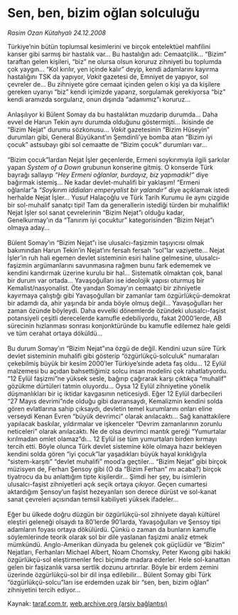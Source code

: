 # Sen, ben, bizim oğlan solculuğu

*Rasim Ozan Kütahyalı 24.12.2008*

<div class="yazi">Türkiye’nin bütün toplumsal kesimlerini ve birçok entelektüel mahfilini kanser gibi sarmış bir hastalık var... Bu hastalığın adı: Cemaatçilik... “Bizim” taraftan gelen kişileri, “biz” ne olursa olsun koruruz zihniyeti bu toplumda çok yaygın... “Kol kırılır, yen içinde kalır” deyip, kendi adamlarını kayırma hastalığını TSK da yapıyor, <i>Vakit</i> gazetesi de, Emniyet de yapıyor, sol çevreler de... Bu zihniyete göre cemaat içinden gelen o kişi ya da kişilere gereken uyarıyı “biz” kendi içimizde yaparız, sorgulamak gerekiyorsa “biz” kendi aramızda sorgularız, onun dışında “adamımız”ı koruruz... <br/><br/>Anlaşılıyor ki Bülent Somay da bu hastalıktan muzdarip durumda... Daha evvel de Harun Tekin aynı durumda olduğunu göstermişti... İkisinde de “Bizim Nejat” durumu sözkonusu...<i> Vakit</i> gazetesinin “Bizim Hüseyin” durumları gibi, General Büyükanıt’ın Şemdinli’ye bomba atan “Bizim iyi çocuk” astsubayı gibi sol cemaatte de “Bizim çocuk” durumları var... <br/><br/>“Bizim çocuk”lardan Nejat İşler geçenlerde, Ermeni soykırımıyla ilgili şarkılar yapan <i>System of a</i> <i>Down</i> grubunun konserine gitmiş. O konserde Türk bayrağı sallayıp <i>“Hey Ermeni oğlanlar, burdayız, biz yapmadık!”</i> diye bağırmak istemiş... Ne kadar devlet-muhalifi bir yaklaşım! “Ermeni oğlanlar”a <i>“Soykırım iddiaları emperyalist bir yalandır”</i> diye açıklamak istedi herhalde Nejat İşler... Yusuf Halaçoğlu ve Türk Tarih Kurumu ile aynı çizgide bir sol-muhalif sanatçı tipi! Tam da generallerin istediği türden bir muhaliflik! Nejat İşler sol sanat çevrelerinin “Bizim Nejat”ı olduğu kadar, Genelkurmay’ın da “Tanırım iyi çocuktur” kategorisinden “Bizim Nejat”ı olmaya aday... <br/><br/>Bülent Somay’ın “Bizim Nejat”ı ise ulusalcı-faşizmin taşıyıcısı olmak bakımından Harun Tekin’in Nejat’ını fersah fersah “sol”lar vaziyette... Nejat İşler’in ruh hali egemen devlet sisteminin esiri haline gelmesine, ulusalcı-faşizmin argümanlarını savunmasına rağmen bunu fark edememek ve kendini kandırmak üzerine kurulu bir hal... Sistematik olmaktan çok, banal bir durum var ortada... Yavaşoğulları ise ideolojik yapısı oturmuş bir Kemalist/nasyonalist. Öte yandan Somay’ın cemaatçi bir zihniyetle kayırmaya çalıştığı gibi Yavaşoğulları bir zamanlar tam özgürlükçü-demokrat bir adamdı da, ahir yaşında bir anda böyle olmuş değil... Yavaşoğulları her zaman özünde böyleydi. Daha evvelki dönemlerde özündeki ulusalcı-faşist potansiyeli çeşitli derecelerde kamufle edebiliyordu, fakat 2000’lerde, AB sürecinin hızlanması sonrası konjonktüründe bu kamufle edilemez hale geldi ve tüm cerahat ortaya döküldü... <br/><br/>Bu durum Somay’ın “Bizim Nejat”ına özgü de değil. Kendini uzun süre Türk devlet sisteminin muhalifi gibi gösterip “özgürlükçü-solculuk” numaraları çekebilmiş büyük bir kesim 2000’ler Türkiye’sinde adeta faş oldu... 12 Eylül malzemesi bu açıdan bahsettiğimiz solcu insan modelini çok rahatlatıyordu. “12 Eylül faşizmi”ne yüksek sesle, bağırıp çağırarak karşı çıktıkça “muhalif” gözükme dürtüleri tatmin oluyordu... Oysa 12 Eylül zihniyetine yönelik düşmanlıkları bir iç iktidar kavgasının neticesiydi. Eğer 12 Eylül darbecileri “27 Mayıs devrimi”nde olduğu gibi davransaydı, Kemalizmin kendini solda gören evlatlarına sahip çıksaydı, devletin temel kurumlarını onları eline verseydi Kenan Evren “büyük devrimci” olarak anılacaktı... Sağ kanattakilere yapılacak baskılar, yıldırmalar ve işkenceler “Devrim zamanlarının zorunlu neticeleri” olarak anılacaktı. Ne de olsa devrimci mantık gereği “Yumurtalar kırılmadan omlet olamaz”dı... 12 Eylül ise tüm yumurtaları birden kırmayı tercih etti. Böyle olunca Türk devlet sistemine köle olmaya hazır bekleyen kendini solda gören “iyi çocuk”lar yaşadıkları büyük hayal kırıklığıyla “sistem-karşıtı” “devlet muhalifi” mood’a geçtiler... “Bizim Nejat” gibi birçok müzisyen de, Ferhan Şensoy gibi (O da “Bizim Ferhan” mı acaba?) birçok tiyatrocu da bu anlattığım tipte kişilerdir... Şimdi her şey, bu isimlerin ulusalcı-faşist zihniyetleri açık seçik ortaya çıkıyor. Geçen cumartesi aktardığım Şensoy’un faşist hezeyanları son derece dürüst ve sol-kanat sanat çevreleri açısından temsil kabiliyeti yüksek ifadeler... <br/><br/>Eğer bu ülkede doğru düzgün bir özgürlükçü-sol zihniyete dayalı kültürel eleştiri geleneği olsaydı ta 80’lerde 90’larda, Yavaşoğulları ve Şensoy tipi adamların foyası ortaya dökülürdü. Çünkü o zaman da bunların kamufle söylemlerinde teorik olarak sol bir dile yaslanan faşizmi analiz etmek mümkündü. Anglo-Amerikan dünyada bu gelenek çok güçlüdür ve “Bizim” Nejatları, Ferhanları Michael Albert, Noam Chomsky, Peter Kwong gibi hakiki özgürlükçü-sol eleştirmenler feci biçimde madara ederler. Hele sol-kanattan gelen bir faşizanlık varsa sertlik dozunu artırırlar. Böyle bir erdem zemini üzerinde özgürlükçü-sol bir dil inşa edilebilir... Bülent Somay gibi Türk “özgürlükçü-solcu”ları ise erdemden uzak bir “sen, ben, bizim oğlan” zihniyetini tercih ediyor...</div>

Kaynak: [taraf.com.tr](http://www.taraf.com.tr:80/rasim-ozan-kutahyali/makale-sen-ben-bizim-oglan-solculugu.htm), [web.archive.org (arşiv bağlantısı)](http://web.archive.org/web/20100817111506/http://www.taraf.com.tr:80/rasim-ozan-kutahyali/makale-sen-ben-bizim-oglan-solculugu.htm)
